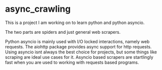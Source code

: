 # async_crawling

This is a project I am working on to learn python and python asyncio.  


The two parts are spiders and just general web scrapers.

Python asyncio is mainly used with I/O locked interactions, namely web requests.  The aiohttp package provides async support for http requests.  Using asyncio isnt always the best choice for projects, but some things like scraping are ideal use cases for it.  Asyncio based scrapers are startlingly fast when you are used to working with requests based programs.
